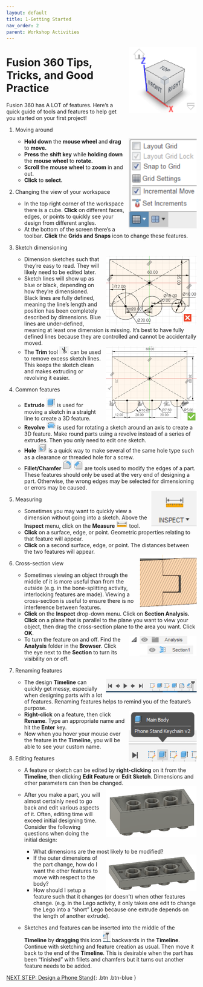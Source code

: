 ```yaml
---
layout: default
title: 1-Getting Started
nav_order: 2
parent: Workshop Activities
---
```


<img src="images/act-1/1.png" alt="3d orientation" style="float:right;width:180px;margin-left:10px;">

# Fusion 360 Tips, Tricks, and Good Practice

Fusion 360 has A LOT of features. Here’s a quick guide of tools and features to help get you started on your first project!

1.  Moving around
    
    <img src="images/act-1/1-2.png" alt="snap to grid" style="float:right;width:180px;margin-left:10px;">
    
    -   **Hold down** the **mouse wheel** and **drag** to **move.**
    -   **Press** the **shift key** while **holding down** the **mouse wheel** to **rotate.**
    -   **Scroll** the **mouse wheel** to **zoom** in and out.
    -   **Click** to **select.**
2.  Changing the view of your workspace
    -   In the top right corner of the workspace there is a cube. **Click** on different faces, edges, or points to quickly see your design from different angles.
    -   At the bottom of the screen there’s a toolbar. **Click** the **Grids and Snaps** icon to change these features.
3.  Sketch dimensioning
    
    <img src="images/act-1/3.png" alt="bad sketch" style="float:right;width:240px;margin-left:10px;">
    
    -   Dimension sketches such that they’re easy to read. They will likely need to be edited later.
    -   Sketch lines will show up as blue or black, depending on how they’re dimensioned. Black lines are fully defined, meaning the line’s length and position has been completely described by dimensions. Blue lines are under-defined, meaning at least one dimension is missing. It’s best to have fully defined lines because they are controlled and cannot be accidentally moved.
    
    <img src="images/act-1/3-2.png" alt="good sketch" style="float:right;width:240px;margin-left:10px;">
    
    -   The **Trim** tool <img src="images/act-1/3-3.png" alt="" style="width:25px;"> can be used to remove excess sketch lines. This keeps the sketch clean and makes extruding or revolving it easier.
4.  Common features
    -   **Extrude** <img src="images/act-1/4.png" alt="extrude icon" style="width:25px;"> is used for moving a sketch in a straight line to create a 3D feature.
    -   **Revolve** <img src="images/act-1/4-2.png" alt="revolve icon" style="width:25px;"> is used for rotating a sketch around an axis to create a 3D feature. Make round parts using a revolve instead of a series of extrudes. Then you only need to edit one sketch.
    -   **Hole** <img src="images/act-1/4-3.png" alt="hole icon" style="width:25px;"> is a quick way to make several of the same hole type such as a clearance or threaded hole for a screw.
    -   **Fillet/Chamfer** <img src="images/act-1/4-4.png" alt="fillet icon" style="width:25px;"> <img src="images/act-1/4-5.png" alt="chamfer icon" style="width:25px;"> are tools used to modify the edges of a part. These features should only be used at the very end of designing a part. Otherwise, the wrong edges may be selected for dimensioning or errors may be caused.

    <img src="images/act-1/5.png" alt="measure tool" style="float:right;width:120px;margin-left:10px;">

5.  Measuring
    -   Sometimes you may want to quickly view a dimension without going into a sketch. Above the **Inspect** menu, click on the **Measure** <img src="images/act-1/5-2.png" alt="measure tool" style="width:30px;"> tool.
    -   **Click** on a surface, edge, or point. Geometric properties relating to that feature will appear.
    -   **Click** on a second surface, edge, or point. The distances between the two features will appear.

    <img src="images/act-1/5-3.png" alt="cross section view" style="float:right;width:150px;margin-left:10px;">

6.  Cross-section view
    -   Sometimes viewing an object through the middle of it is more useful than from the outside (e.g. in the bone-splitting activity, interlocking features are made). Viewing a cross-section is useful to ensure there is no interference between features.
    -   **Click** on the **Inspect** drop-down menu. Click on **Section Analysis. Click** on a plane that is parallel to the plane you want to view your object, then drag the cross-section plane to the area you want. Click **OK**.
    
    <img src="images/act-1/6.png" alt="drop down" style="float:right;width:180px;margin-left:10px;">
    
    -   To turn the feature on and off. Find the **Analysis** folder in the **Browser**. Click the eye next to the **Section** to turn its visibility on or off.
7.  Renaming features
    
    <img src="images/act-1/6-2.png" alt="design timeline" style="float:right;width:240px;margin-left:10px;">
    
    -   The design **Timeline** can quickly get messy, especially when designing parts with a lot of features. Renaming features helps to remind you of the feature’s purpose.
    
    <img src="images/act-1/7.png" alt="feature in timeline" style="float:right;width:180px;margin-left:10px;">
    
    -   **Right-click** on a feature, then click **Rename**. Type an appropriate name and hit the **Enter** key.
    -   Now when you hover your mouse over the feature in the **Timeline**, you will be able to see your custom name.
8.  Editing features
    -   A feature or sketch can be edited by **right-clicking** on it from the **Timeline**, then clicking **Edit Feature** or **Edit Sketch**. Dimensions and other parameters can then be changed.
    
    <img src="images/act-1/8.png" alt="lego brick top" style="float:right;width:240px;margin-left:10px;">
    
    -   After you make a part, you will almost certainly need to go back and edit various aspects of it. Often, editing time will exceed initial designing time. Consider the following questions when doing the initial design:
        -   What dimensions are the most likely to be modified?
        
        <img src="images/act-1/8-2.png" alt="lego brick bottom" style="float:right;width:240px;margin-left:10px;">
        
        -   If the outer dimensions of the part change, how do I want the other features to move with respect to the body?
        -   How should I setup a feature such that it changes (or doesn’t) when other features change. (e.g. in the Lego activity, it only takes one edit to change the Lego into a “short” Lego because one extrude depends on the length of another extrude).
    -   Sketches and features can be inserted into the middle of the **Timeline** by **dragging** this icon <img src="images/act-1/8-3.png" alt="timeline icon" style="width:20px;"> backwards in the **Timeline**. Continue with sketching and feature creation as usual. Then move it back to the end of the **Timeline**. This is desirable when the part has been “finished” with fillets and chamfers but it turns out another feature needs to be added.

[NEXT STEP: Design a Phone Stand](act-2.html){: .btn .btn-blue }
